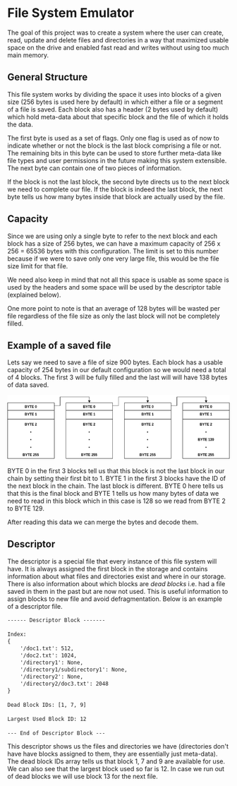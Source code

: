 # File System Emulator
The goal of this project was to create a system where the user can create, read, update and delete files and directories in a way that maximized usable space on the drive and enabled fast read and writes without using too much main memory.

## General Structure
This file system works by dividing the space it uses into blocks of a given size (256 bytes is used here by default) in which either a file or a segment of a file is saved. Each block also has a header (2 bytes used by default) which hold meta-data about that specific block and the file of which it holds the data.

The first byte is used as a set of flags. Only one flag is used as of now to indicate whether or not the block is the last block comprising a file or not. The remaining bits in this byte can be used to store further meta-data like file types and user permissions in the future making this system extensible. The next byte can contain one of two pieces of information.

If the block is not the last block, the second byte directs us to the next block we need to complete our file. If the block is indeed the last block, the next byte tells us how many bytes inside that block are actually used by the file.

## Capacity
Since we are using only a single byte to refer to the next block and each block has a size of 256 bytes, we can have a maximum capacity of
256 x 256 = 65536 bytes with this configuration. The limit is set to this number because if we were to save only one very large file, this would be the file size limit for that file.

We need also keep in mind that not all this space is usable as some space is used by the headers and some space will be used by the descriptor table (explained below).

One more point to note is that an average of 128 bytes will be wasted per file regardless of the file size as only the last block will not be completely filled.

## Example of a saved file
Lets say we need to save a file of size 900 bytes. Each block has a usable capacity of 254 bytes in our default configuration so we would need a total of 4 blocks. The first 3 will be fully filled and the last will will have 138 bytes of data saved.

![Figure 1](./shared/figure_01.png)

BYTE 0 in the first 3 blocks tell us that this block is not the last block in our chain by setting their first bit to 1. BYTE 1 in the first 3 blocks have the ID of the next block in the chain. The last block is different. BYTE 0 here tells us that this is the final block and BYTE 1 tells us how many bytes of data we need to read in this block which in this case is 128 so we read from BYTE 2 to BYTE 129.

After reading this data we can merge the bytes and decode them.

## Descriptor
The descriptor is a special file that every instance of this file system will have. It is always assigned the first block in the storage and contains information about what files and directories exist and where in our storage. There is also information about which blocks are *dead blocks* i.e. had a file saved in them in the past but are now not used. This is useful information to assign blocks to new file and avoid defragmentation. Below is an example of a descriptor file.

```
------ Descriptor Block -------

Index:
{
    '/doc1.txt': 512, 
    '/doc2.txt': 1024,
    '/directory1': None,
    '/directory1/subdirectory1': None,
    '/directory2': None,
    '/directory2/doc3.txt': 2048
}

Dead Block IDs: [1, 7, 9]

Largest Used Block ID: 12

--- End of Descriptor Block ---
```

This descriptor shows us the files and directories we have (directories don't have have blocks assigned to them, they are essentially just meta-data). The dead block IDs array tells us that block 1, 7 and 9 are available for use. We can also see that the largest block used so far is 12. In case we run out of dead blocks we will use block 13 for the next file.